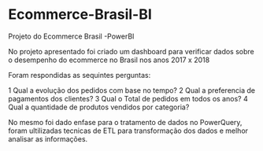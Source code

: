 # Ecommerce-Brasil-BI
Projeto do Ecommerce Brasil -PowerBI

No projeto apresentado foi criado um dashboard para verificar dados sobre o desempenho do ecommerce no Brasil nos anos 2017 x 2018

Foram respondidas as sequintes perguntas:

1 Qual a evolução dos pedidos com base no tempo?
2 Qual a preferencia de pagamentos dos clientes?
3 Qual o Total de pedidos em todos os anos?
4 Qual a quantidade de produtos vendidos por categoria?


No mesmo foi dado enfase para o tratamento de dados no PowerQuery, foram ultilizadas tecnicas de ETL para transformação dos dados e melhor analisar as informações.
